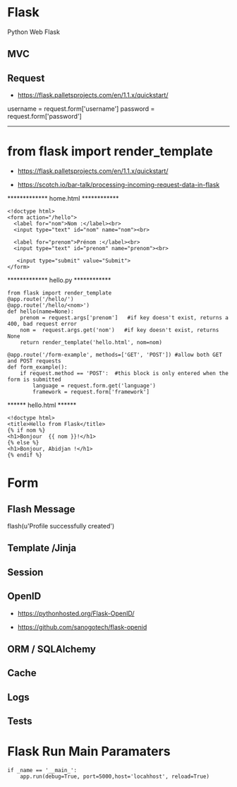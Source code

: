 # Flask
Python  Web  Flask 

## MVC

##  Request

 * https://flask.palletsprojects.com/en/1.1.x/quickstart/

username = request.form['username']
password = request.form['password']
*************************
from flask import render_template
=======
- https://flask.palletsprojects.com/en/1.1.x/quickstart/

- https://scotch.io/bar-talk/processing-incoming-request-data-in-flask


*************  home.html ************
```
<!doctype html>
<form action="/hello">
  <label for="nom">Nom :</label><br>
  <input type="text" id="nom" name="nom"><br>
  
  <label for="prenom">Prénom :</label><br>
  <input type="text" id="prenom" name="prenom"><br>
  
   <input type="submit" value="Submit">
</form>
```
*************  hello.py ************
```
from flask import render_template
@app.route('/hello/')
@app.route('/hello/<nom>')
def hello(name=None):
    prenom = request.args['prenom']   #if key doesn't exist, returns a 400, bad request error
    nom =  request.args.get('nom')   #if key doesn't exist, returns None
    return render_template('hello.html', nom=nom)
  ```
 
```
@app.route('/form-example', methods=['GET', 'POST']) #allow both GET and POST requests
def form_example():
    if request.method == 'POST':  #this block is only entered when the form is submitted
        language = request.form.get('language')
        framework = request.form['framework']
```
  ******  hello.html ******
  ```
  <!doctype html>
<title>Hello from Flask</title>
{% if nom %}
  <h1>Bonjour  {{ nom }}!</h1>
{% else %}
  <h1>Bonjour, Abidjan !</h1>
{% endif %}
```
# Form

## Flash Message
flash(u'Profile successfully created')

## Template /Jinja

## Session

## OpenID

- https://pythonhosted.org/Flask-OpenID/

- https://github.com/sanogotech/flask-openid

## ORM / SQLAlchemy

## Cache

## Logs

## Tests

# Flask  Run Main Paramaters
```
if _name == '__main_':
    app.run(debug=True, port=5000,host='locahhost', reload=True)

```
